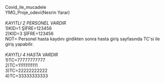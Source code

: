 Covid_ile_mucadele <br>
YMG_Proje_odevi(Nesrin Yarar)<br><br>
*KAYITLI 2 PERSONEL VARDIR*<br>
1)KID=1 ŞİFRE=123456<br>
2)KID=3 ŞİFRE=123456 <br>
NOT= Personel hasta kaydını girdikten sonra hasta giriş sayfasında TC'si ile giriş yapabilir.<br><br>
*KAYITLI 4 HASTA VARDIR*<br>
1)TC=77777777777<br>
2)TC=11111111111<br>
3)TC=22222222222<br>
4)TC=33333333333
